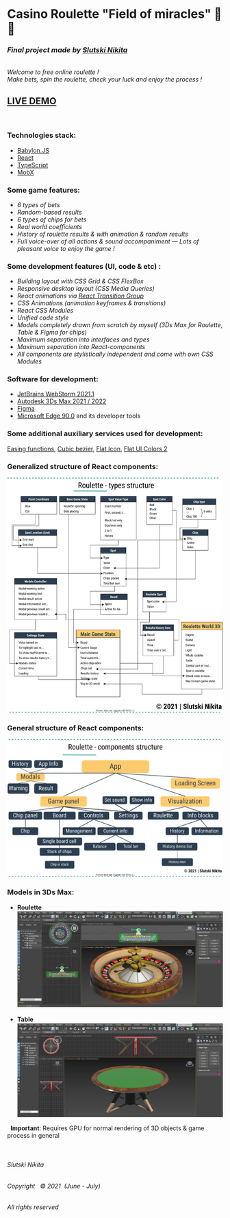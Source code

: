 # Casino Roulette "Field of miracles" 🎯🎰

### _Final project made by [Slutski Nikita](https://github.com/user-of-github)_

&nbsp;  
_Welcome to free online roulette !_  
_Make bets, spin the roulette, check your luck and enjoy the process !_

## [LIVE DEMO](http://roulette-course-project.surge.sh/)

&nbsp;

### Technologies stack:

* [Babylon.JS](https://www.babylonjs.com/)
* [React](https://reactjs.org/)
* [TypeScript](https://www.typescriptlang.org/)
* [MobX](https://mobx.js.org/README.html)

### Some game features:

* _6 types of bets_
* _Random-based results_
* _6 types of chips for bets_
* _Real world coefficients_
* _History of roulette results & with animation & random results_
* _Full voice-over of all actions & sound accompaniment — Lots of pleasant voice to enjoy the game !_

### Some development features (UI, code & etc) :

* _Building layout with CSS Grid & CSS FlexBox_
* _Responsive desktop layout (CSS Media Queries)_
* _React animations via [React Transition Group](https://reactcommunity.org/react-transition-group/)_
* _CSS Animations (animation keyframes & transitions)_
* _React CSS Modules_
* _Unified code style_
* _Models completely drawn from scratch by myself (3Ds Max for Roulette, Table & Figma for chips)_
* _Maximum separation into interfaces and types_
* _Maximum separation into React-components_
* _All components are stylistically independent and come with own CSS Modules_

### Software for development:

* [JetBrains WebStorm 2021.1](https://www.jetbrains.com/webstorm/)
* [Autodesk 3Ds Max 2021 / 2022](https://www.autodesk.com/products/3ds-max/overview)
* [Figma](https://www.figma.com/)
* [Microsoft Edge 90.0](https://www.microsoft.com/en-us/edge) and its developer tools

### Some additional auxiliary services used for development:

[Easing functions](https://easings.net/),
[Cubic bezier](https://cubic-bezier.com/),
[Flat Icon](https://www.flaticon.com/),
[Flat UI Colors 2](https://flatuicolors.com/)

### Generalized structure of React components:

![alt text](types-scheme-demo.svg "Roulette")

### General structure of React components:

![alt text](components-scheme-demo.svg "Roulette")

### Models in 3Ds Max:

* __Roulette__
  ![alt text](capture-demo-roulette-model.PNG "Roulette")
  &nbsp;
* __Table__
  ![alt text](capture-demo-table-model.PNG "Table")

&nbsp;
__Important__: Requires GPU for normal rendering of 3D objects & game process in general

&nbsp;

###### Slutski Nikita

###### Copyright &nbsp; © 2021 &nbsp;(June - July)

###### All rights reserved